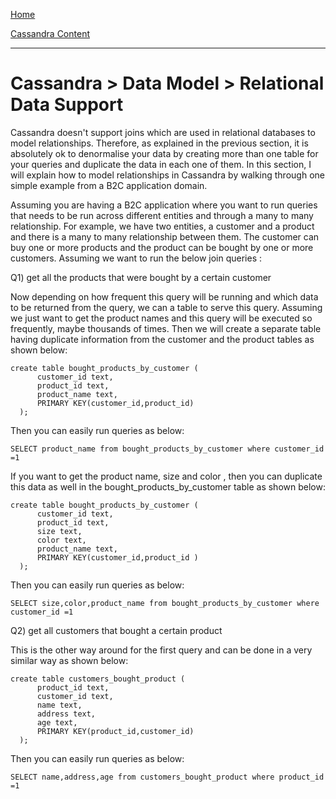 [Home](../../index.md)

[Cassandra Content](../Cassandra.md)
___

# Cassandra > Data Model > Relational Data Support


Cassandra doesn't support joins which are used in relational databases to model relationships. Therefore, as explained in the previous section, it is absolutely ok to denormalise your data by creating more than one table for your queries and duplicate the data in each one of them. In this section, I will explain how to model relationships in Cassandra by walking through one simple example from a B2C application domain. 


Assuming you are having a B2C application where you want to run queries that needs to be run across different entities and through a many to many relationship. For example, we have two entities, a customer and a product and there is a many to many relationship between them. The customer can buy one or more products and the product can be bought by one or more customers. Assuming we want to run the below join queries :

Q1) get all the products that were bought by a certain customer

Now depending on how frequent this query will be running and which data to be returned from the query, we can a table to serve this query. Assuming we just want to get the product names and this query will be executed so frequently, maybe thousands of times. Then we will create a separate table having duplicate information from the customer and the product tables as shown below:

````
create table bought_products_by_customer (
      customer_id text,
      product_id text,
      product_name text,
      PRIMARY KEY(customer_id,product_id)      
  );
````

Then you can easily run queries as below:


````
SELECT product_name from bought_products_by_customer where customer_id =1
````

If you want to get the product name, size and color , then you can duplicate this data as well in the bought_products_by_customer table as shown below:

````
create table bought_products_by_customer (
      customer_id text,
      product_id text,
      size text,
      color text,
      product_name text,
      PRIMARY KEY(customer_id,product_id )      
  );
````

Then you can easily run queries as below:


````
SELECT size,color,product_name from bought_products_by_customer where customer_id =1
````


Q2) get all customers that bought a certain product

This is the other way around for the first query and can be done in a very similar way as shown below:


````
create table customers_bought_product (
      product_id text,
      customer_id text,
      name text,
      address text,
      age text,
      PRIMARY KEY(product_id,customer_id)      
  );
````

Then you can easily run queries as below:


````
SELECT name,address,age from customers_bought_product where product_id =1
````



